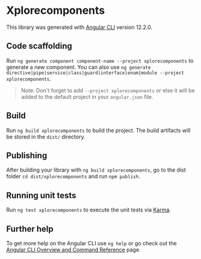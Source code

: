 # Xplorecomponents

This library was generated with [Angular CLI](https://github.com/angular/angular-cli) version 12.2.0.

## Code scaffolding

Run `ng generate component component-name --project xplorecomponents` to generate a new component. You can also use `ng generate directive|pipe|service|class|guard|interface|enum|module --project xplorecomponents`.
> Note: Don't forget to add `--project xplorecomponents` or else it will be added to the default project in your `angular.json` file. 

## Build

Run `ng build xplorecomponents` to build the project. The build artifacts will be stored in the `dist/` directory.

## Publishing

After building your library with `ng build xplorecomponents`, go to the dist folder `cd dist/xplorecomponents` and run `npm publish`.

## Running unit tests

Run `ng test xplorecomponents` to execute the unit tests via [Karma](https://karma-runner.github.io).

## Further help

To get more help on the Angular CLI use `ng help` or go check out the [Angular CLI Overview and Command Reference](https://angular.io/cli) page.
